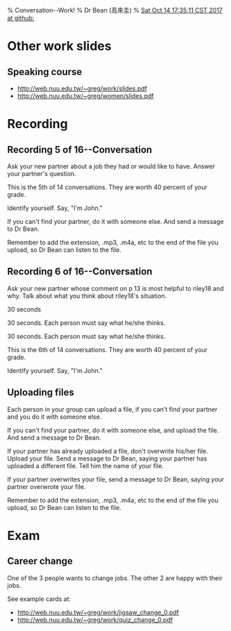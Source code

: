 % Conversation--Work!
% Dr Bean (高來圭)
% [Sat Oct 14 17:35:11 CST 2017 at github: ](https://github.com/drbean/curriculum/tree/master/conversation)


# Other work slides

## Speaking course

- [http://web.nuu.edu.tw/~greg/work/slides.pdf ](http://web.nuu.edu.tw/~greg/work/slides.pdf)
- [http://web.nuu.edu.tw/~greg/women/slides.pdf ](http://web.nuu.edu.tw/~greg/women/slides.pdf)


# Recording

## Recording 5 of 16--Conversation

Ask your new partner about a job they had or would like to have. Answer your partner's question.

This is the 5th of 14 conversations. They are worth 40 percent of your grade.

Identify yourself. Say, "I'm John."

If you can't find your partner, do it with someone else. And send a message to Dr Bean.

Remember to add the extension, .mp3, .m4a, etc to the end of the file you upload, so Dr Bean can listen to the file.

## Recording 6 of 16--Conversation

Ask your new partner whose comment on p 13 is most helpful to riley18 and why. Talk about what you think about riley18's situation.

30 seconds

30 seconds. Each person must say what he/she thinks.

30 seconds. Each person must say what he/she thinks.

This is the 6th of 14 conversations. They are worth 40 percent of your grade.

Identify yourself. Say, "I'm John."

## Uploading files

Each person in your group can upload a file, if you can't find your partner and you do it with someone else.

If you can't find your partner, do it with someone else, and upload the file. And send a message to Dr Bean.

If your partner has already uploaded a file, don't overwrite his/her file. Upload your file. Send a message to Dr Bean, saying your partner has uploaded a different file. Tell him the name of your file.

If your partner overwrites your file, send a message to Dr Bean, saying your partner overwrote your file.

Remember to add the extension, .mp3, .m4a, etc to the end of the file you upload, so Dr Bean can listen to the file.

# Exam

## Career change

One of the 3 people wants to change jobs. The other 2 are happy with their jobs.

See example cards at:

- [http://web.nuu.edu.tw/~greg/work/jigsaw_change_0.pdf ](http://web.nuu.edu.tw/~greg/work/jigsaw_change_0.pdf)
- [http://web.nuu.edu.tw/~greg/work/quiz_change_0.pdf ](http://web.nuu.edu.tw/~greg/work/quiz_change_0.pdf)

